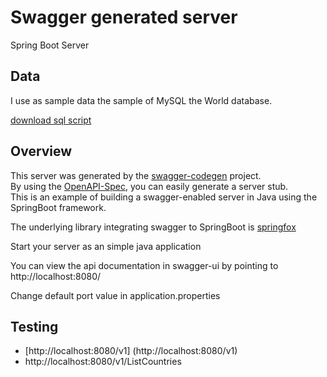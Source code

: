 # Swagger generated server

Spring Boot Server 

## Data
I use as sample data the sample of MySQL the World database. 

[download sql script](https://downloads.mysql.com/docs/world.sql.gz)

## Overview  
This server was generated by the [swagger-codegen](https://github.com/swagger-api/swagger-codegen) project.  
By using the [OpenAPI-Spec](https://github.com/swagger-api/swagger-core), you can easily generate a server stub.  
This is an example of building a swagger-enabled server in Java using the SpringBoot framework.  

The underlying library integrating swagger to SpringBoot is [springfox](https://github.com/springfox/springfox)  

Start your server as an simple java application  

You can view the api documentation in swagger-ui by pointing to  
http://localhost:8080/  

Change default port value in application.properties

## Testing
* [http://localhost:8080/v1] (http://localhost:8080/v1)
* http://localhost:8080/v1/ListCountries
